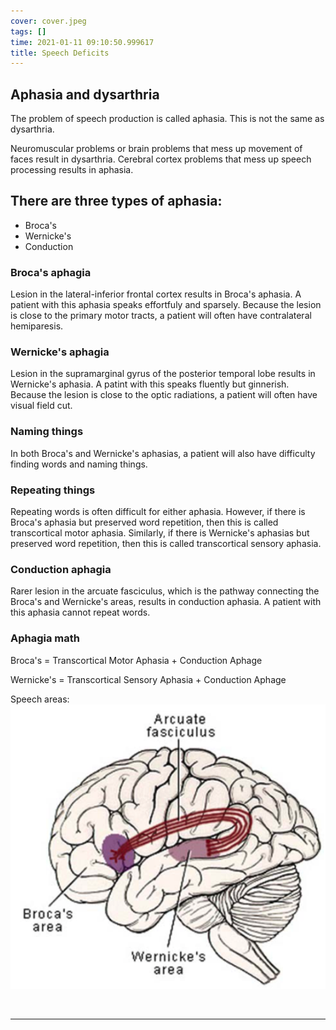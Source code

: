 ```yaml
---
cover: cover.jpeg
tags: []
time: 2021-01-11 09:10:50.999617
title: Speech Deficits
---
```


## Aphasia and dysarthria

The problem of speech production is called aphasia.
This is not the same as dysarthria.

Neuromuscular problems or brain problems that mess up movement of faces result in dysarthria.
Cerebral cortex problems that mess up speech processing results in aphasia.

## There are three types of aphasia:

- Broca's
- Wernicke's
- Conduction

### Broca's aphagia

Lesion in the lateral-inferior frontal cortex results in Broca's aphasia.
A patient with this aphasia speaks effortfuly and sparsely.
Because the lesion is close to the primary motor tracts, a patient will often have contralateral hemiparesis.

### Wernicke's aphagia

Lesion in the supramarginal gyrus of the posterior temporal lobe results in Wernicke's aphasia.
A patint with this speaks fluently but ginnerish.
Because the lesion is close to the optic radiations, a patient will often have visual field cut.

### Naming things

In both Broca's and Wernicke's aphasias, a patient will also have difficulty finding words and naming things.

### Repeating things

Repeating words is often difficult for either aphasia.
However, if there is Broca's aphasia but preserved word repetition, then this is called transcortical motor aphasia.
Similarly, if there is Wernicke's aphasias but preserved word repetition, then this is called transcortical sensory aphasia.

### Conduction aphagia

Rarer lesion in the arcuate fasciculus, which is the pathway connecting the Broca's and Wernicke's areas, results in conduction aphasia.
A patient with this aphasia cannot repeat words.

### Aphagia math

Broca's = Transcortical Motor Aphasia + Conduction Aphage

Wernicke's = Transcortical Sensory Aphasia + Conduction Aphage

Speech areas:
![](image/1.png)

<br>

---

<br>
